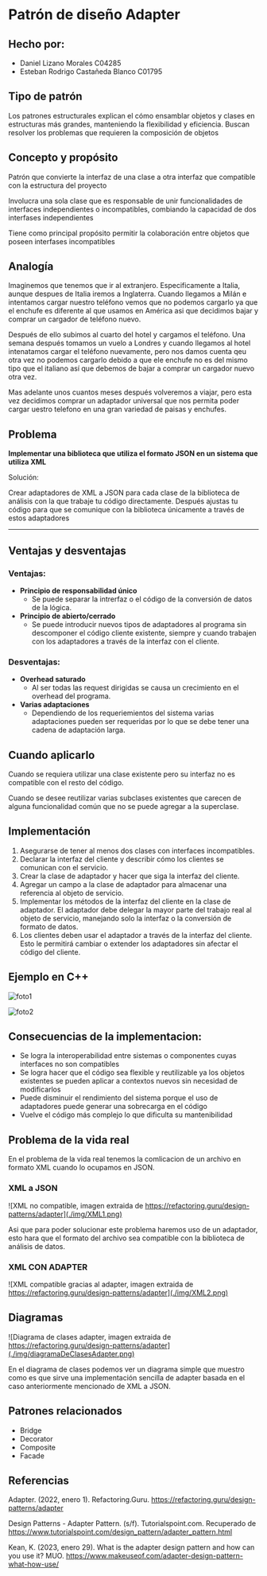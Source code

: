 # Patrón de diseño Adapter

## Hecho por:

- Daniel Lizano Morales C04285
- Esteban Rodrigo Castañeda Blanco C01795

## Tipo de patrón
Los patrones estructurales explican el cómo ensamblar objetos y clases en estructuras más grandes, manteniendo la flexibilidad y eficiencia. Buscan resolver los problemas que requieren la composición de objetos

## Concepto y propósito

Patrón que convierte la interfaz de una clase a
otra interfaz que compatible con la estructura
del proyecto

Involucra una sola clase que es responsable
de unir funcionalidades de interfaces
independientes o incompatibles, combiando la
capacidad de dos interfases independientes

Tiene como principal propósito permitir la
colaboración entre objetos que poseen
interfases incompatibles

## Analogía

Imaginemos que tenemos que ir al extranjero. Especificamente a Italia, aunque despues de Italia iremos a Inglaterra. Cuando llegamos a Milán e intentamos cargar nuestro teléfono vemos que no podemos cargarlo ya que el enchufe es diferente al que usamos en América asi que decidimos bajar y comprar un cargador de teléfono nuevo.

Después de ello subimos al cuarto del hotel y cargamos el teléfono. Una semana después tomamos un vuelo a Londres y cuando llegamos al hotel intenatamos cargar el teléfono nuevamente, pero nos damos cuenta qeu otra vez no podemos cargarlo debido a que ele enchufe no es del mismo tipo que el italiano así que debemos de bajar a comprar un cargador nuevo otra vez. 

Mas adelante unos cuantos meses después volveremos a viajar, pero esta vez decidimos comprar un adaptador universal que nos permita poder cargar uestro telefono en una gran variedad de paisas y enchufes. 

## Problema

****Implementar una biblioteca que utiliza el formato
JSON en un sistema que utiliza XML****

Solución:

Crear adaptadores de XML a JSON para cada
clase de la biblioteca de análisis con la que
trabaje tu código directamente. Después
ajustas tu código para que se comunique con
la biblioteca únicamente a través de estos
adaptadores
********

## Ventajas y desventajas

### Ventajas:

- **Principio de responsabilidad único**
    - Se puede separar la intrerfaz o el código de la conversión de datos de la lógica.
- **Principio de abierto/cerrado**
    - Se puede introducir nuevos tipos de adaptadores al programa sin descomponer el código cliente existente, siempre y cuando trabajen con los adaptadores a través de la interfaz con el cliente.

### Desventajas:

- **Overhead saturado**
    - Al ser todas las request dirigidas se causa un crecimiento en el overhead del programa.
- **Varias adaptaciones**
    - Dependiendo de los requeriemientos del sistema varias adaptaciones pueden ser requeridas por lo que se debe tener una cadena de adaptación larga.

## Cuando aplicarlo

Cuando se requiera utilizar una clase existente pero su
interfaz no es compatible con el resto del código.

Cuando se desee reutilizar varias subclases existentes que
carecen de alguna funcionalidad común que no se puede
agregar a la superclase.

## Implementación

1. Asegurarse de tener al menos dos clases con interfaces
incompatibles.
2. Declarar la interfaz del cliente y describir cómo los clientes
se comunican con el servicio.
3. Crear la clase de adaptador y hacer que siga la interfaz del
cliente.
4. Agregar un campo a la clase de adaptador para almacenar
una referencia al objeto de servicio.
5. Implementar los métodos de la interfaz del cliente en la
clase de adaptador. El adaptador debe delegar la mayor
parte del trabajo real al objeto de servicio, manejando solo
la interfaz o la conversión de formato de datos.
6. Los clientes deben usar el adaptador a través de la interfaz
del cliente. Esto le permitirá cambiar o extender los
adaptadores sin afectar el código del cliente.

## Ejemplo en C++

![foto1](./img/foto1.png)

![foto2](./img/foto2.png)

## Consecuencias de la implementacion:

- Se logra la interoperabilidad entre sistemas o componentes cuyas interfaces no son
compatibles
- Se logra hacer que el código sea flexible y reutilizable ya los objetos existentes se pueden aplicar a contextos nuevos sin necesidad de modificarlos
- Puede disminuir el rendimiento del sistema porque el uso de adaptadores puede
generar una sobrecarga en el código
- Vuelve el código más complejo lo que dificulta su mantenibilidad

## Problema de la vida real

En el problema de la vida real tenemos la comlicacion de un archivo en formato XML cuando lo ocupamos en JSON.

### XML a JSON
![XML no compatible, imagen extraida de https://refactoring.guru/design-patterns/adapter](./img/XML1.png)

Asi que para poder solucionar este problema haremos uso de un adaptador, esto hara que el formato del archivo sea compatible con la biblioteca de análisis de datos.

### XML CON ADAPTER
![XML compatible gracias al adapter, imagen extraida de https://refactoring.guru/design-patterns/adapter](./img/XML2.png)



## Diagramas

![Diagrama de clases adapter, imagen extraida de https://refactoring.guru/design-patterns/adapter](./img/diagramaDeClasesAdapter.png)

En el diagrama de clases podemos ver un diagrama simple que muestro como es que sirve una implementación sencilla de adapter basada en el caso anteriormente mencionado de XML a JSON.


## Patrones relacionados

* Bridge
* Decorator
* Composite
* Facade

## Referencias

Adapter. (2022, enero 1). Refactoring.Guru. https://refactoring.guru/design-patterns/adapter

Design Patterns - Adapter Pattern. (s/f). Tutorialspoint.com. Recuperado de
https://www.tutorialspoint.com/design_pattern/adapter_pattern.html

Kean, K. (2023, enero 29). What is the adapter design pattern and how can you use it? MUO.
https://www.makeuseof.com/adapter-design-pattern-what-how-use/